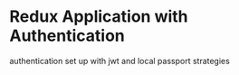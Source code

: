 # Redux Application with Authentication

authentication set up with jwt and local passport strategies